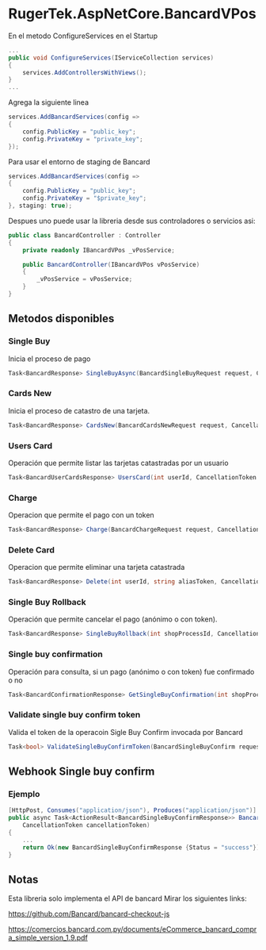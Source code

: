 # RugerTek.AspNetCore.BancardVPos

En el metodo ConfigureServices en el Startup

``` csharp
...
public void ConfigureServices(IServiceCollection services)
{
    services.AddControllersWithViews();
}
...
```

Agrega la siguiente linea
```csharp
services.AddBancardServices(config =>
{
    config.PublicKey = "public_key";
    config.PrivateKey = "private_key";
});
```

Para usar el entorno de staging de Bancard
```csharp
services.AddBancardServices(config =>
{
    config.PublicKey = "public_key";
    config.PrivateKey = "$private_key";
}, staging: true);
```

Despues uno puede usar la libreria desde sus controladores o servicios asi:

``` csharp
public class BancardController : Controller
{
    private readonly IBancardVPos _vPosService;

    public BancardController(IBancardVPos vPosService)
    {
        _vPosService = vPosService;
    }
}
```

## Metodos disponibles
### Single Buy
Inicia el proceso de pago
```csharp
Task<BancardResponse> SingleBuyAsync(BancardSingleBuyRequest request, CancellationToken cancellationToken = default);
```
### Cards New
Inicia el proceso de catastro de una tarjeta.
```csharp
Task<BancardResponse> CardsNew(BancardCardsNewRequest request, CancellationToken cancellationToken = default);
```
### Users Card
Operación que permite listar las tarjetas catastradas por un usuario
```csharp
Task<BancardUserCardsResponse> UsersCard(int userId, CancellationToken cancellationToken = default);
```
### Charge
Operacion que permite el pago con un token
```csharp
Task<BancardResponse> Charge(BancardChargeRequest request, CancellationToken cancellationToken = default);
```
### Delete Card
Operacion que permite eliminar una tarjeta catastrada
```csharp
Task<BancardResponse> Delete(int userId, string aliasToken, CancellationToken cancellationToken = default);
```
### Single Buy Rollback
Operación que permite cancelar el pago (anónimo o con token).
```csharp
Task<BancardResponse> SingleBuyRollback(int shopProcessId, CancellationToken cancellationToken = default);
```
### Single buy confirmation
Operación para consulta, si un pago (anónimo o con token) fue confirmado o no
```csharp
Task<BancardConfirmationResponse> GetSingleBuyConfirmation(int shopProcessId, CancellationToken cancellationToken = default);
```
### Validate single buy confirm token
Valida el token de la operacoin Sigle Buy Confirm invocada por Bancard
```csharp
Task<bool> ValidateSingleBuyConfirmToken(BancardSingleBuyConfirm request);
```

## Webhook Single buy confirm
### Ejemplo
```csharp
[HttpPost, Consumes("application/json"), Produces("application/json")]
public async Task<ActionResult<BancardSingleBuyConfirmResponse>> Bancard([FromBody] BancardSingleBuyConfirm model,
    CancellationToken cancellationToken)
{
    ...
    return Ok(new BancardSingleBuyConfirmResponse {Status = "success"});
}
```

## Notas
Esta libreria solo implementa el API de bancard
Mirar los siguientes links:

https://github.com/Bancard/bancard-checkout-js

https://comercios.bancard.com.py/documents/eCommerce_bancard_compra_simple_version_1.9.pdf
